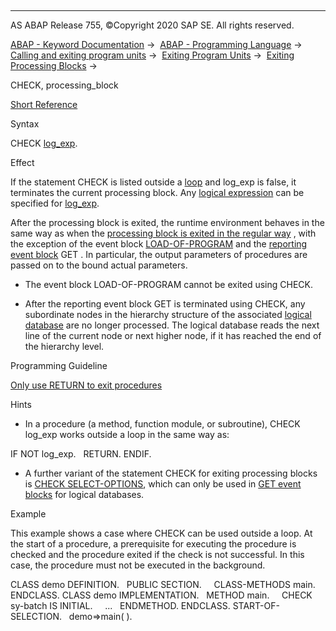  

* * *

AS ABAP Release 755, ©Copyright 2020 SAP SE. All rights reserved.

[ABAP - Keyword Documentation](https://help.sap.com/doc/abapdocu_755_index_htm/7.55/en-US/abenabap.htm) →  [ABAP - Programming Language](https://help.sap.com/doc/abapdocu_755_index_htm/7.55/en-US/abenabap_reference.htm) →  [Calling and exiting program units](https://help.sap.com/doc/abapdocu_755_index_htm/7.55/en-US/abenabap_execution.htm) →  [Exiting Program Units](https://help.sap.com/doc/abapdocu_755_index_htm/7.55/en-US/abenleave_program_units.htm) →  [Exiting Processing Blocks](https://help.sap.com/doc/abapdocu_755_index_htm/7.55/en-US/abenleave_processing_blocks.htm) → 

CHECK, processing\_block

[Short Reference](https://help.sap.com/doc/abapdocu_755_index_htm/7.55/en-US/abapcheck_shortref.htm)

Syntax

CHECK [log\_exp](https://help.sap.com/doc/abapdocu_755_index_htm/7.55/en-US/abenlogexp.htm).

Effect

If the statement CHECK is listed outside a [loop](https://help.sap.com/doc/abapdocu_755_index_htm/7.55/en-US/abenloop_glosry.htm "Glossary Entry") and log\_exp is false, it terminates the current processing block. Any [logical expression](https://help.sap.com/doc/abapdocu_755_index_htm/7.55/en-US/abenlogical_expression_glosry.htm "Glossary Entry") can be specified for [log\_exp](https://help.sap.com/doc/abapdocu_755_index_htm/7.55/en-US/abenlogexp.htm).

After the processing block is exited, the runtime environment behaves in the same way as when the [processing block is exited in the regular way](https://help.sap.com/doc/abapdocu_755_index_htm/7.55/en-US/abenend_processing_blocks.htm) , with the exception of the event block [LOAD-OF-PROGRAM](https://help.sap.com/doc/abapdocu_755_index_htm/7.55/en-US/abapload-of-program.htm) and the [reporting event block](https://help.sap.com/doc/abapdocu_755_index_htm/7.55/en-US/abenreporting_event_glosry.htm "Glossary Entry") GET . In particular, the output parameters of procedures are passed on to the bound actual parameters.

-   The event block LOAD-OF-PROGRAM cannot be exited using CHECK.

-   After the reporting event block GET is terminated using CHECK, any subordinate nodes in the hierarchy structure of the associated [logical database](https://help.sap.com/doc/abapdocu_755_index_htm/7.55/en-US/abenlogical_data_base_glosry.htm "Glossary Entry") are no longer processed. The logical database reads the next line of the current node or next higher node, if it has reached the end of the hierarchy level.

Programming Guideline

[Only use RETURN to exit procedures](https://help.sap.com/doc/abapdocu_755_index_htm/7.55/en-US/abenexit_procedure_guidl.htm "Guideline")

Hints

-   In a procedure (a method, function module, or subroutine), CHECK log\_exp works outside a loop in the same way as:

IF NOT log\_exp.
  RETURN.
ENDIF.

-   A further variant of the statement CHECK for exiting processing blocks is [CHECK SELECT-OPTIONS](https://help.sap.com/doc/abapdocu_755_index_htm/7.55/en-US/abapcheck_select-options.htm), which can only be used in [GET event blocks](https://help.sap.com/doc/abapdocu_755_index_htm/7.55/en-US/abapget-.htm) for logical databases.
    

Example

This example shows a case where CHECK can be used outside a loop. At the start of a procedure, a prerequisite for executing the procedure is checked and the procedure exited if the check is not successful. In this case, the procedure must not be executed in the background.

CLASS demo DEFINITION.
  PUBLIC SECTION.
    CLASS-METHODS main.
ENDCLASS.
CLASS demo IMPLEMENTATION.
  METHOD main.
    CHECK sy-batch IS INITIAL.
    ...
  ENDMETHOD.
ENDCLASS.
START-OF-SELECTION.
  demo=>main( ).